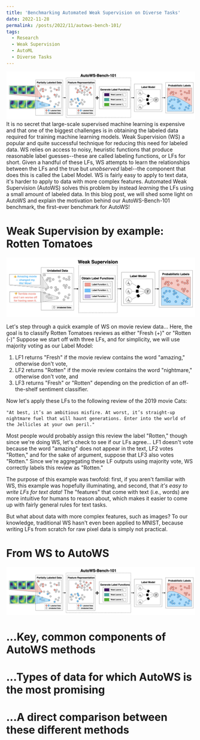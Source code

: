 ```yaml
---
title: 'Benchmarking Automated Weak Supervision on Diverse Tasks'
date: 2022-11-28
permalink: /posts/2022/11/autows-bench-101/
tags:
  - Research
  - Weak Supervision
  - AutoML
  - Diverse Tasks
---
```


![Automated Weak Supervision Pipeline](autows.jpg "Automated Weak Supervision Pipeline")
It is no secret that large-scale supervised machine learning is expensive and that one of the biggest challenges is in obtaining the labeled data required for training machine learning  models. 
Weak Supervision (WS) a popular and quite successful technique for reducing this need for labeled data. 
WS relies on access to noisy, heuristic functions that produce reasonable label guesses--these are called labeling functions, or LFs for short. 
Given a handful of these LFs, WS attempts to learn the relationships between the LFs and the true but *unobserved* label--the component that does this is called the Label Model. 
WS is fairly easy to apply to text data, it's harder to apply to data with more complex features. 
Automated Weak Supervision (AutoWS) solves this problem by instead *learning* the LFs using a small amount of labeled data. 
In this blog post, we will shed some light on AutoWS and explain the motivation behind our AutoWS-Bench-101 benchmark, the first-ever benchmark for AutoWS!

# Weak Supervision by example: Rotten Tomatoes
![Weak Supervision Pipeline](ws.jpg "Weak Supervision Pipeline")

Let's step through a quick example of WS on movie review data... 
Here, the goal is to classify Rotten Tomatoes reviews as either "Fresh (+)" or "Rotten (-)"
Suppose we start off with three LFs, and for simplicity, we will use majority voting as our Label Model:
  1. LF1 returns "Fresh" if the movie review contains the word "amazing," otherwise don't vote,
  2. LF2 returns "Rotten" if the movie review contains the word "nightmare," otherwise don't vote, and
  3. LF3 returns "Fresh" or "Rotten" depending on the prediction of an off-the-shelf sentiment classifier. 

Now let's apply these LFs to the following review of the 2019 movie Cats:
```
"At best, it’s an ambitious misfire. At worst, it’s straight-up nightmare fuel that will haunt generations. Enter into the world of the Jellicles at your own peril."
```
Most people would probably assign this review the label "Rotten," though since we're doing WS, let's check to see if our LFs agree... 
LF1 doesn't vote because the word "amazing" does not appear in the text, LF2 votes "Rotten," and for the sake of argument, suppose that LF3 also votes "Rotten." 
Since we're aggregating these LF outputs using majority vote, WS correctly labels this review as "Rotten." 

The purpose of this example was twofold: first, if you aren't familiar with WS, this example was hopefully illuminating, and second, that *it's easy to write LFs for text data!* 
The "features" that come with text (i.e., words) are more intuitive for humans to reason about, which makes it easier to come up with fairly general rules for text tasks. 

But what about data with more complex features, such as images? 
To our knowledge, traditional WS hasn't even been applied to MNIST, because writing LFs from scratch for raw pixel data is simply not practical. 

# From WS to AutoWS
![Automated Weak Supervision Pipeline](autows.jpg "Automated Weak Supervision Pipeline")

# ...Key, common components of AutoWS methods
# ...Types of data for which AutoWS is the most promising 
# ...A direct comparison between these different methods 

